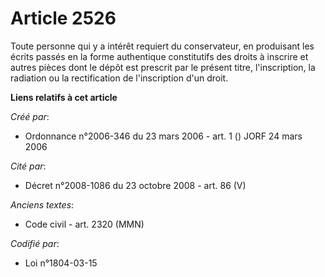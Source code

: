 # Article 2526

Toute personne qui y a intérêt requiert du conservateur, en produisant les écrits passés en la forme authentique constitutifs
des droits à inscrire et autres pièces dont le dépôt est prescrit par le présent titre, l'inscription, la radiation ou la
rectification de l'inscription d'un droit.

**Liens relatifs à cet article**

_Créé par_:

  - Ordonnance n°2006-346 du 23 mars 2006 - art. 1 () JORF 24 mars 2006

_Cité par_:

  - Décret n°2008-1086 du 23 octobre 2008 - art. 86 (V)

_Anciens textes_:

  - Code civil - art. 2320 (MMN)

_Codifié par_:

  - Loi n°1804-03-15
